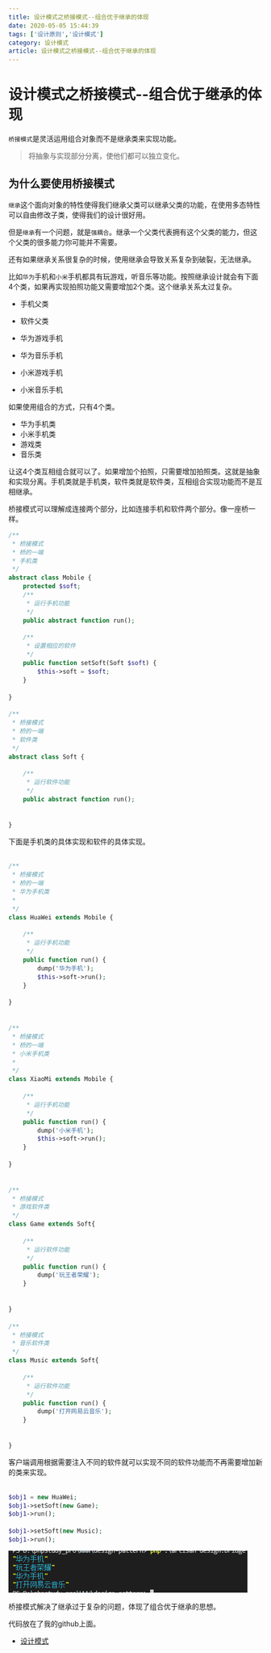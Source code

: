 ```yaml
---
title: 设计模式之桥接模式--组合优于继承的体现
date: 2020-05-05 15:44:39
tags: ['设计原则','设计模式']
category: 设计模式
article: 设计模式之桥接模式--组合优于继承的体现
---
```


# 设计模式之桥接模式--组合优于继承的体现

`桥接模式`是灵活运用组合对象而不是继承类来实现功能。

> 将抽象与实现部分分离，使他们都可以独立变化。

## 为什么要使用桥接模式

`继承`这个面向对象的特性使得我们继承父类可以继承父类的功能，在使用多态特性可以自由修改子类，使得我们的设计很好用。

但是`继承`有一个问题，就是`强耦合`。继承一个父类代表拥有这个父类的能力，但这个父类的很多能力你可能并不需要。

还有如果继承关系很复杂的时候，使用继承会导致关系复杂到破裂，无法继承。

比如`华为`手机和`小米`手机都具有玩游戏，听音乐等功能。按照继承设计就会有下面4个类，如果再实现拍照功能又需要增加2个类。这个继承关系太过复杂。

- 手机父类
- 软件父类

- 华为游戏手机
- 华为音乐手机
- 小米游戏手机
- 小米音乐手机

如果使用组合的方式，只有4个类。

- 华为手机类
- 小米手机类
- 游戏类
- 音乐类

让这4个类互相组合就可以了。如果增加个拍照，只需要增加拍照类。这就是抽象和实现分离。手机类就是手机类，软件类就是软件类，互相组合实现功能而不是互相继承。

桥接模式可以理解成连接两个部分，比如连接手机和软件两个部分。像一座桥一样。

```php
/**
 * 桥接模式
 * 桥的一端
 * 手机类
 */
abstract class Mobile {
    protected $soft;
    /**
     * 运行手机功能
     */
    public abstract function run();

    /**
     * 设置相应的软件
     */
    public function setSoft(Soft $soft) {
        $this->soft = $soft;
    }

}

/**
 * 桥接模式
 * 桥的一端
 * 软件类
 */
abstract class Soft {
    
    /**
     * 运行软件功能
     */
    public abstract function run();


}
```

下面是手机类的具体实现和软件的具体实现。

```php

/**
 * 桥接模式
 * 桥的一端
 * 华为手机类
 * 
 */
class HuaWei extends Mobile {

    /**
     * 运行手机功能
     */
    public function run() {
        dump('华为手机');
        $this->soft->run();
    }

}


/**
 * 桥接模式
 * 桥的一端
 * 小米手机类
 * 
 */
class XiaoMi extends Mobile {

    /**
     * 运行手机功能
     */
    public function run() {
        dump('小米手机');
        $this->soft->run();
    }

}


/**
 * 桥接模式
 * 游戏软件类
 */
class Game extends Soft{
    
    /**
     * 运行软件功能
     */
    public function run() {
        dump('玩王者荣耀');
    }


}

/**
 * 桥接模式
 * 音乐软件类
 */
class Music extends Soft{
    
    /**
     * 运行软件功能
     */
    public function run() {
        dump('打开网易云音乐');
    }


}

```

客户端调用根据需要注入不同的软件就可以实现不同的软件功能而不再需要增加新的类来实现。

```php

$obj1 = new HuaWei;
$obj1->setSoft(new Game);
$obj1->run();

$obj1->setSoft(new Music);
$obj1->run();
```

![bridge](../images/bridge.png)

桥接模式解决了继承过于复杂的问题，体现了组合优于继承的思想。

代码放在了我的github上面。

- [设计模式](https://github.com/Thepatterraining/design-pattern)


